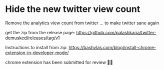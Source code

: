 # Hide the new twitter view count

Remove the analytics view count from twitter
... to make twitter sane again


get the zip from the release page: https://github.com/palashkaria/twitter-demusked/releases/tag/v1

Instructions to install from zip: https://bashvlas.com/blog/install-chrome-extension-in-developer-mode/

chrome extension has been submitted for review ✌🏼
